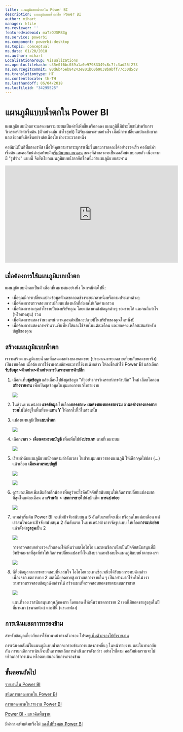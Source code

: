 ```yaml
---
title: แผนภูมิแบบน้ำตกใน Power BI
description: แผนภูมิแบบน้ำตกใน Power BI
author: mihart
manager: kfile
ms.reviewer: ''
featuredvideoid: maTzOJSRB3g
ms.service: powerbi
ms.component: powerbi-desktop
ms.topic: conceptual
ms.date: 01/20/2018
ms.author: mihart
LocalizationGroup: Visualizations
ms.openlocfilehash: c35e0f6bc039a1a0e97983349c8c7fc3ad25f273
ms.sourcegitcommit: 80d6b45eb84243e801b60b9038b9bff77c30d5c8
ms.translationtype: HT
ms.contentlocale: th-TH
ms.lasthandoff: 06/04/2018
ms.locfileid: "34295525"
---
```

# <a name="waterfall-charts-in-power-bi"></a>แผนภูมิแบบน้ำตกใน Power BI
แผนภูมิแบบน้ำตกจะแสดงผลรวมสะสมเป็นค่าที่เพิ่มขึ้นหรือลดลง แผนภูมินี้มีประโยชน์สำหรับการวิเคราะห์ว่าค่าเริ่มต้น (ตัวอย่างเช่น กำไรสุทธิ) ได้รับผลกระทบอย่างไร เมื่อมีการเปลี่ยนแปลงเชิงบวก และเชิงลบที่เกิดขึ้นอย่างต่อเนื่องในช่วงระยะเวลาหนึ่ง

คอลัมน์เป็นสีที่่แสดงรหัส เพื่อให้คุณสามารถระบุการเพิ่มขึ้นและการลดลงได้อย่างรวดเร็ว คอลัมน์ค่าเริ่มต้นและคอลัมน์ค่าสุดท้ายมัก[เริ่มต้นบนแกนนอน](https://support.office.com/article/Create-a-waterfall-chart-in-Office-2016-for-Windows-8de1ece4-ff21-4d37-acd7-546f5527f185#BKMK_Float "เริ่มต้นบนแกนนอน") ขณะที่ค่ากลางจะเป็นคอลัมน์แบบลอยตัว เนื่องจากมี "รูปร่าง" แบบนี้ จึงยังเรียกแผนภูมิแบบน้ำตกอีกชื่อหนึ่งว่าแผนภูมิแบบสะพาน

<iframe width="560" height="315" src="https://www.youtube.com/embed/qKRZPBnaUXM" frameborder="0" allow="autoplay; encrypted-media" allowfullscreen></iframe>

## <a name="when-to-use-a-waterfall-chart"></a>เมื่อต้องการใช้แผนภูมิแบบน้ำตก
แผนภูมิแบบน้ำตกเป็นตัวเลือกที่เหมาะสมอย่างยิ่ง ในกรณีต่อไปนี้:

* เมื่อคุณมีการเปลี่ยนแปลงข้อมูลตัวเลขตลอดช่วงระยะเวลาหนึ่งหรือตามประเภทต่างๆ
* เมื่อต้องการตรวจสอบการเปลี่ยนแปลงหลักที่ส่งผลให้เกิดค่าผลรวม
* เมื่อต้องการลงจุดกำไรรายปีของบริษัทคุณ โดยแสดงแหล่งข้อมูลต่างๆ ของรายได้ และจนถึงกำไร (หรือขาดทุน) รวม
* เมื่อต้องการแสดงจำนวนพนักงานตอนต้นปีและปลายปีในบริษัทของคุณในหนึ่งปี
* เมื่อต้องการแสดงภาพจำนวนเงินที่หาได้และใช้จ่ายในแต่ละเดือน และยอดคงเหลือสะสมสำหรับบัญชีของคุณ 

## <a name="create-a-waterfall-chart"></a>สร้างแผนภูมิแบบน้ำตก
เราจะสร้างแผนภูมิแบบน้ำตกที่แสดงผลต่างของยอดขาย (ประมาณการยอดขายเทียบกับยอดขายจริง) เป็นรายเดือน เมื่อต้องการใช้งานตามลักษณะการใช้งานดังกล่าว ให้ลงชื่อเข้าใช้ Power BI แล้วเลือก**รับข้อมูล\>ตัวอย่าง\>ตัวอย่างการวิเคราะหการค้าปลีก** 

1. เลือกแท็บ**ชุดข้อมูล** แล้วเลื่อนไปยังชุดข้อมูล "ตัวอย่างการวิเคราะห์การค้าปลีก" ใหม่  เลือกไอคอน**สร้างรายงาน** เพื่อเปิดชุดข้อมูลในมุมมองการแก้ไขรายงาน 
   
    ![](media/power-bi-visualization-waterfall-charts/power-bi-waterfall-report.png)
2. ในส่วนบานหน้าต่าง**เขตข้อมูล** ให้เลือก**ยอดขาย\> ผลต่างของยอดขายรวม** ถ้า**ผลต่างของยอดขายรวม**ไม่ได้อยู่ในพื้นที่ของ**แกน Y** ให้ลากไปไว้ในส่วนนั้น
3. แปลงแผนภูมิเป็น**แบบน้ำตก** 
   
    ![](media/power-bi-visualization-waterfall-charts/convertwaterfall.png)
4. เลือก**เวลา** \> **เดือนตามรอบบัญชี** เพื่อเพิ่มไปยัง**ประเภท** ตามที่เหมาะสม 
   
    ![](media/power-bi-visualization-waterfall-charts/power-bi-waterfall.png)
5. เรียงลำดับแผนภูมิแบบน้ำตกตามลำดับเวลา ในส่วนมุมบนขวาของแผนภูมิ ให้เลือกจุดไข่ปลา (...) แล้วเลือก **เดือนตามรอบบัญชี**
   
    ![](media/power-bi-visualization-waterfall-charts/power-bi-waterfall-sort.png)
   
    ![](media/power-bi-visualization-waterfall-charts/power-bi-waterfall-sorted.png)
6. ดูรายละเอียดเพิ่มเติมอีกเล็กน้อย เพื่อดูว่าอะไรคือปัจจัยที่สนับสนุนให้เกิดการเปลี่ยนแปลงมากที่สุดในแต่ละเดือน ลาก**ร้านค้า** > **เขตการขาย**ไปยังบักเก็ต **การแบ่งย่อย**
   
    ![](media/power-bi-visualization-waterfall-charts/power-bi-waterfall-breakdown.png)
7. ตามค่าเริ่มต้น Power BI จะเพิ่มปัจจัยสนับสนุน 5 อันดับแรกที่จะเพิ่ม หรือลดในแต่ละเดือน แต่เราสนใจเฉพาะปัจจัยสนับสนุน 2 อันดับแรก  ในบานหน้าต่างการจัดรูปแบบ ให้เลือก**การแบ่งย่อย** แล้วตั้งค่า**สูงสุด**เป็น 2
   
    ![](media/power-bi-visualization-waterfall-charts/power-bi-waterfall-breakdown-maximum.png)
   
    การตรวจสอบอย่างรวดเร็วแสดงให้เห็นว่าเขตโอไฮโอ และเพนซิลเวเนียเป็นปัจจัยสนับสนุนที่มีอิทธิพลมากที่สุดที่ทำให้เกิดการเปลี่ยนแปลงทั้งในเชิงบวกและเชิงลบในแผนภูมิแบบน้ำตกของเรา 
   
    ![](media/power-bi-visualization-waterfall-charts/power-bi-waterfall-axis.png)
8. นี่คือข้อมูลจากการตรวจสอบที่น่าสนใจ โอไฮโอและเพนซิลเวเนียได้รับผลกระทบดังกล่าว เนื่องจากเขตการขาย 2 เขตนี้มียอดขายสูงกว่าเขตการขายอื่น ๆ เป็นอย่างมากใช่หรือไม่  เราสามารถตรวจสอบข้อมูลดังกล่าวได้ สร้างแผนที่ตรวจสอบยอดขายตามเขตการขาย  
   
    ![](media/power-bi-visualization-waterfall-charts/power-bi-map.png)
   
    แผนที่ของเราสนับสนุนทฤษฎีของเรา  โดยแสดงให้เห็นว่าเขตการขาย 2 เขตนี้มียอดขายสูงสุดในปีที่ผ่านมา (ขนาดฟอง) และปีนี้ (แรเงาฟอง)

## <a name="highlighting-and-cross-filtering"></a>การเน้นและการกรองข้าม
สำหรับข้อมูลเกี่ยวกับการใช้บานหน้าต่างตัวกรอง โปรดดู[เพิ่มตัวกรองไปยังรายงาน](power-bi-report-add-filter.md)

การเน้นคอลัมน์ในแผนภูมิแบบน้ำตกจะกรองข้ามการแสดงภาพอื่นๆ ในหน้ารายงาน และในทางกลับกัน การยกเลิกการเน้นก็จะเป็นการยกเลิกการดำเนินการดังกล่าว อย่างไรก็ตาม คอลัมน์ผลรวมจะไม่ทริกเกอร์การเน้น หรือตอบสนองกับการกรองข้าม

## <a name="next-steps"></a>ขั้นตอนถัดไป
[รายงานใน Power BI](service-reports.md)

[ชนิดการแสดงภาพใน Power BI](power-bi-visualization-types-for-reports-and-q-and-a.md)

[การแสดงภาพในรายงาน Power BI](power-bi-report-visualizations.md)

[Power BI - แนวคิดพื้นฐาน](service-basic-concepts.md)

มีคำถามเพิ่มเติมหรือไม่ [ลองไปที่ชุมชน Power BI](http://community.powerbi.com/)

